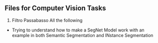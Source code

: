 ## Files for Computer Vision Tasks

1. Filtro Passabasso
All the following 

* Trying to understand how to make a SegNet Model work with an example in both Semantic Segmentation and INstance Segmentation


